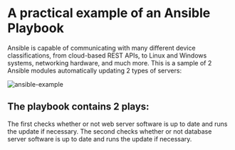 
# A practical example of an Ansible Playbook
Ansible is capable of communicating with many different device classifications, from cloud-based REST APIs, to Linux and Windows systems, networking hardware, and much more. This is a sample of 2 Ansible modules automatically updating 2 types of servers:

![ansible-example](https://github.com/aa-cloudengineer/IaC/assets/144057103/7a0b1227-6c70-4630-8c9e-c1bf21e33040)

## The playbook contains 2 plays: 

The first checks whether or not web server software is up to date and runs the update if necessary.
The second checks whether or not database server software is up to date and runs the update if necessary.
